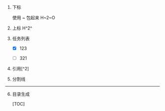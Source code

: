 1. 下标

   使用 ~ 包起来 H~2~O

2. 上标 H^2^

3. 任务列表

   - [x] 123

   - [ ] 321

4. 引用[^2]

5. 分割线

---

6. 目录生成

   [TOC]

